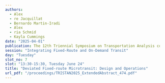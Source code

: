```yaml
---
authors:
  - Alex
  - re Jacquillat
  - Bernardo Martin-Iradi
  - Alex
  - ria Schmid
  - Kayla Cummings
date: "2025-04-01"
publication: The 12th Triennial Symposium on Transportation Analysis conference
session: "Integrating Fixed-Route and On-Demand Transit"
day: "Tuesday"
slot_no: 7
slot: "13:30-15:30, Tuesday June 24"
title: "Deviated Fixed-route Microtransit: Design and Operations"
url_pdf: "/proceedings/TRISTAN2025_ExtendedAbstract_474.pdf"
---
```

